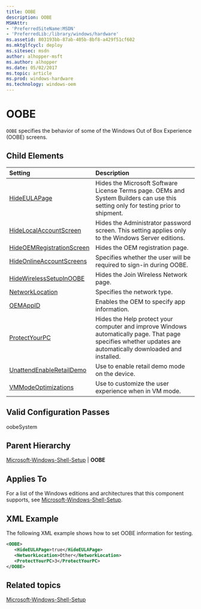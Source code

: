 ```yaml
---
title: OOBE
description: OOBE
MSHAttr:
- 'PreferredSiteName:MSDN'
- 'PreferredLib:/library/windows/hardware'
ms.assetid: 803193bb-87ab-405b-8bf8-a429f51cf602
ms.mktglfcycl: deploy
ms.sitesec: msdn
author: alhopper-msft
ms.author: alhopper
ms.date: 05/02/2017
ms.topic: article
ms.prod: windows-hardware
ms.technology: windows-oem
---
```

# OOBE

`OOBE` specifies the behavior of some of the Windows Out of Box Experience (OOBE) screens.

## Child Elements

| Setting                 | Description                                                                           |
|:------------------------|:--------------------------------------------------------------------------------------|
|[HideEULAPage](microsoft-windows-shell-setup-oobe-hideeulapage.md)|Hides the Microsoft Software License Terms page. OEMs and System Builders can use this setting only for testing prior to shipment.|
|[HideLocalAccountScreen](microsoft-windows-shell-setup-oobe-hidelocalaccountscreen.md)|Hides the Administrator password screen. This setting applies only to the Windows Server editions.|
|[HideOEMRegistrationScreen](microsoft-windows-shell-setup-oobe-hideoemregistrationscreen.md)|Hides the OEM registration page.|
|[HideOnlineAccountScreens](microsoft-windows-shell-setup-oobe-hideonlineaccountscreens.md)|Specifies whether the user will be required to sign-in during OOBE.|
|[HideWirelessSetupInOOBE](microsoft-windows-shell-setup-oobe-hidewirelesssetupinoobe.md)|Hides the Join Wireless Network page.|
|[NetworkLocation](microsoft-windows-shell-setup-oobe-networklocation.md)|Specifies the network type.|
|[OEMAppID](microsoft-windows-shell-setup-oobe-oemappid.md)|Enables the OEM to specify app information.|
|[ProtectYourPC](microsoft-windows-shell-setup-oobe-protectyourpc.md)|Hides the Help protect your computer and improve Windows automatically page. That page specifies whether updates are automatically downloaded and installed.|
|[UnattendEnableRetailDemo](microsoft-windows-shell-setup-oobe-unattendenableretaildemo.md)|Use to enable retail demo mode on the device.|
|[VMModeOptimizations](microsoft-windows-shell-setup-oobe-vmmodeoptimizations.md)|Use to customize the user experience when in VM mode.|

## Valid Configuration Passes

oobeSystem

## Parent Hierarchy

[Microsoft-Windows-Shell-Setup](microsoft-windows-shell-setup.md) | **OOBE**

## Applies To

For a list of the Windows editions and architectures that this component supports, see [Microsoft-Windows-Shell-Setup](microsoft-windows-shell-setup.md).

## XML Example

The following XML example shows how to set OOBE information for testing.

```XML
<OOBE>
   <HideEULAPage>true</HideEULAPage>
   <NetworkLocation>Other</NetworkLocation>
   <ProtectYourPC>3</ProtectYourPC>
</OOBE>
```

## Related topics

[Microsoft-Windows-Shell-Setup](microsoft-windows-shell-setup.md)

